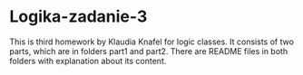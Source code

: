 # Logika-zadanie-3
This is third homework by Klaudia Knafel for logic classes. It consists of two parts, which are in folders part1 and part2. There are README files in both folders with explanation about its content. 
